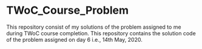# TWoC_Course_Problem

This repository consist of my solutions of the problem assigned to me during TWoC course completion.
This repository contains the solution code of the problem assigned on day 6 i.e., 14th May, 2020.

